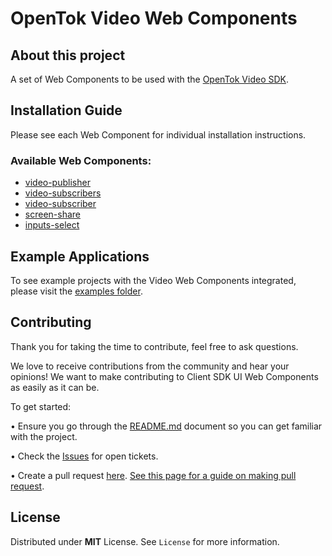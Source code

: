 # OpenTok Video Web Components

## About this project

A set of Web Components to be used with the [OpenTok Video SDK](https://tokbox.com/developer/sdks/js/).

## Installation Guide

Please see each Web Component for individual installation instructions.

### Available Web Components:

* [video-publisher](video-publisher)
* [video-subscribers](video-subscribers)
* [video-subscriber](video-subscriber)
* [screen-share](screen-share)
* [inputs-select](inputs-select)

## Example Applications

To see example projects with the Video Web Components integrated, please visit the [examples folder](examples).

## Contributing

Thank you for taking the time to contribute, feel free to ask questions.

We love to receive contributions from the community and hear your opinions! We want to make contributing to Client SDK UI Web Components as easily as it can be.

To get started:

•	Ensure you go through the [README.md](README.md) document so you can get familiar with the project.

•	Check the [Issues](https://github.com/opentok/web-components/issues) for open tickets.

•	Create a pull request [here](https://github.com/opentok/web-components/pulls). [See this page for a guide on making pull request](https://docs.github.com/en/free-pro-team@latest/github/collaborating-with-issues-and-pull-requests/creating-a-pull-request).


## License
  Distributed under **MIT** License. See `License` for more information.
